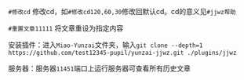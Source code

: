 `#修改cd` 修改cd，如`#修改cd120,60,30`修改回默认cd。cd的意义见`#jjwz帮助`

`#重置文章11111` 将文章重设为指定内容

安装插件：进入`Miao-Yunzai`文件夹，输入`git clone --depth=1 https://github.com/test12345-pupil/yunzai-jjwz.git ./plugins/jjwz`

服务器：服务器`11451`端口上运行服务器可查看所有历史文章